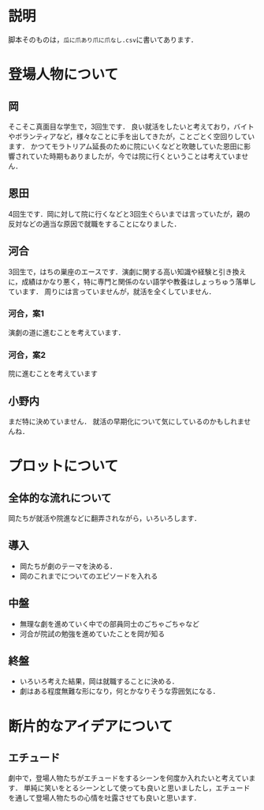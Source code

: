 # 説明
脚本そのものは，`瓜に爪あり爪に爪なし.csv`に書いてあります．

# 登場人物について

## 岡
そこそこ真面目な学生で，3回生です．
良い就活をしたいと考えており，バイトやボランティアなど，様々なことに手を出してきたが，ことごとく空回りしています．
かつてモラトリアム延長のために院にいくなどと吹聴していた恩田に影響されていた時期もありましたが，今では院に行くということは考えていません．

## 恩田
4回生です．岡に対して院に行くなどと3回生ぐらいまでは言っていたが，親の反対などの適当な原因で就職をすることになりました．

## 河合
3回生で，はちの巣座のエースです．演劇に関する高い知識や経験と引き換えに，成績はかなり悪く，特に専門と関係のない語学や教養はしょっちゅう落単しています．
周りには言っていませんが，就活を全くしていません．

### 河合，案1
演劇の道に進むことを考えています．

### 河合，案2
院に進むことを考えています

## 小野内
まだ特に決めていません．
就活の早期化について気にしているのかもしれませんね．

# プロットについて
## 全体的な流れについて
岡たちが就活や院進などに翻弄されながら，いろいろします．

## 導入
- 岡たちが劇のテーマを決める．
- 岡のこれまでについてのエピソードを入れる

## 中盤
- 無理な劇を進めていく中での部員同士のごちゃごちゃなど
- 河合が院試の勉強を進めていたことを岡が知る

## 終盤
- いろいろ考えた結果，岡は就職することに決める．
- 劇はある程度無難な形になり，何とかなりそうな雰囲気になる．

# 断片的なアイデアについて
## エチュード
劇中で，登場人物たちがエチュードをするシーンを何度か入れたいと考えています．
単純に笑いをとるシーンとして使っても良いと思いましたし，エチュードを通して登場人物たちの心情を吐露させても良いと思います．
